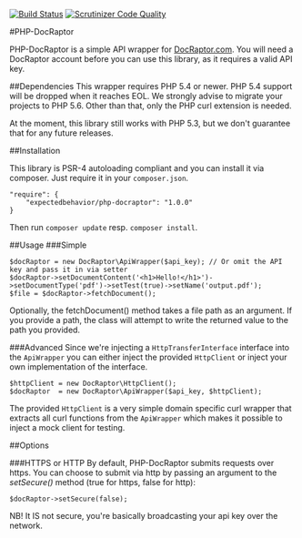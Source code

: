 [![Build Status](https://travis-ci.org/expectedbehavior/php-docraptor.svg?branch=master)](https://travis-ci.org/expectedbehavior/php-docraptor) [![Scrutinizer Code Quality](https://scrutinizer-ci.com/g/expectedbehavior/php-docraptor/badges/quality-score.png)](https://scrutinizer-ci.com/g/expectedbehavior/php-docraptor/)

#PHP-DocRaptor

PHP-DocRaptor is a simple API wrapper for [DocRaptor.com](https://docraptor.com/).
You will need a DocRaptor account before you can use this library, as it requires a valid API key.

##Dependencies
This wrapper requires PHP 5.4 or newer. PHP 5.4 support will be dropped when it reaches EOL. We strongly advise to migrate your projects to PHP 5.6. Other than that, only the PHP curl extension is needed.

At the moment, this library still works with PHP 5.3, but we don't guarantee that for any future releases.

##Installation

This library is PSR-4 autoloading compliant and you can install it via composer. Just require it in your `composer.json`.

    "require": {
        "expectedbehavior/php-docraptor": "1.0.0"
    }

Then run `composer update` resp. `composer install`.

##Usage
###Simple

    $docRaptor = new DocRaptor\ApiWrapper($api_key); // Or omit the API key and pass it in via setter
    $docRaptor->setDocumentContent('<h1>Hello!</h1>')->setDocumentType('pdf')->setTest(true)->setName('output.pdf');
    $file = $docRaptor->fetchDocument();

Optionally, the fetchDocument() method takes a file path as an argument.  If you provide
a path, the class will attempt to write the returned value to the path you provided.

###Advanced
Since we're injecting a `HttpTransferInterface` interface into the `ApiWrapper` you can either inject the provided `HttpClient` or inject your own implementation of the interface.

    $httpClient = new DocRaptor\HttpClient();
    $docRaptor  = new DocRaptor\ApiWrapper($api_key, $httpClient);

The provided `HttpClient` is a very simple domain specific curl wrapper that extracts all curl functions from the `ApiWrapper` which makes it possible to inject a mock client for testing.

##Options

###HTTPS or HTTP
By default, PHP-DocRaptor submits requests over https.  You can choose to submit via http by passing an argument to the *setSecure()* method (true for https, false for http):

	$docRaptor->setSecure(false);

NB! It IS not secure, you're basically broadcasting your api key over the network.

